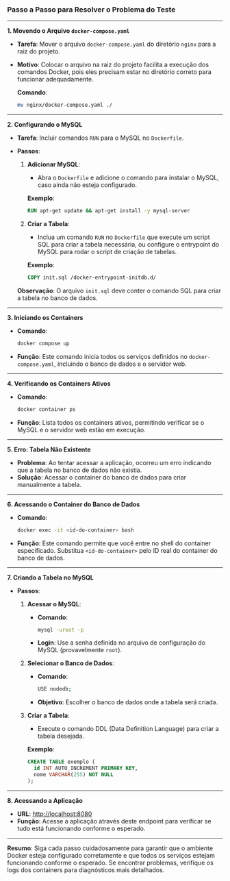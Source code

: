 ### Passo a Passo para Resolver o Problema do Teste

---

**1. Movendo o Arquivo `docker-compose.yaml`**

- **Tarefa**: Mover o arquivo `docker-compose.yaml` do diretório `nginx` para a raiz do projeto.
- **Motivo**: Colocar o arquivo na raiz do projeto facilita a execução dos comandos Docker, pois eles precisam estar no diretório correto para funcionar adequadamente.

  **Comando**:
  ```bash
  mv nginx/docker-compose.yaml ./
  ```

---

**2. Configurando o MySQL**

- **Tarefa**: Incluir comandos `RUN` para o MySQL no `Dockerfile`.
- **Passos**:
  1. **Adicionar MySQL**:
     - Abra o `Dockerfile` e adicione o comando para instalar o MySQL, caso ainda não esteja configurado.
     
     **Exemplo**:
     ```Dockerfile
     RUN apt-get update && apt-get install -y mysql-server
     ```

  2. **Criar a Tabela**:
     - Inclua um comando `RUN` no `Dockerfile` que execute um script SQL para criar a tabela necessária, ou configure o entrypoint do MySQL para rodar o script de criação de tabelas.

     **Exemplo**:
     ```Dockerfile
     COPY init.sql /docker-entrypoint-initdb.d/
     ```

  **Observação**: O arquivo `init.sql` deve conter o comando SQL para criar a tabela no banco de dados.

---

**3. Iniciando os Containers**

- **Comando**:
  ```bash
  docker compose up
  ```
- **Função**: Este comando inicia todos os serviços definidos no `docker-compose.yaml`, incluindo o banco de dados e o servidor web.

---

**4. Verificando os Containers Ativos**

- **Comando**:
  ```bash
  docker container ps
  ```
- **Função**: Lista todos os containers ativos, permitindo verificar se o MySQL e o servidor web estão em execução.

---

**5. Erro: Tabela Não Existente**

- **Problema**: Ao tentar acessar a aplicação, ocorreu um erro indicando que a tabela no banco de dados não existia.
- **Solução**: Acessar o container do banco de dados para criar manualmente a tabela.

---

**6. Acessando o Container do Banco de Dados**

- **Comando**:
  ```bash
  docker exec -it <id-do-container> bash
  ```
- **Função**: Este comando permite que você entre no shell do container especificado. Substitua `<id-do-container>` pelo ID real do container do banco de dados.

---

**7. Criando a Tabela no MySQL**

- **Passos**:

  1. **Acessar o MySQL**:
     - **Comando**:
       ```bash
       mysql -uroot -p
       ```
     - **Login**: Use a senha definida no arquivo de configuração do MySQL (provavelmente `root`).

  2. **Selecionar o Banco de Dados**:
     - **Comando**:
       ```bash
       USE nodedb;
       ```
     - **Objetivo**: Escolher o banco de dados onde a tabela será criada.

  3. **Criar a Tabela**:
     - Execute o comando DDL (Data Definition Language) para criar a tabela desejada.

     **Exemplo**:
     ```sql
     CREATE TABLE exemplo (
       id INT AUTO_INCREMENT PRIMARY KEY,
       nome VARCHAR(255) NOT NULL
     );
     ```

---

**8. Acessando a Aplicação**

- **URL**: [http://localhost:8080](http://localhost:8080)
- **Função**: Acesse a aplicação através deste endpoint para verificar se tudo está funcionando conforme o esperado.

---

**Resumo**: Siga cada passo cuidadosamente para garantir que o ambiente Docker esteja configurado corretamente e que todos os serviços estejam funcionando conforme o esperado. Se encontrar problemas, verifique os logs dos containers para diagnósticos mais detalhados.